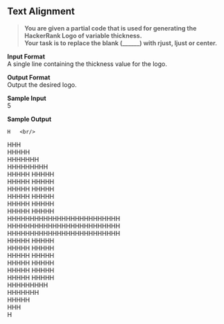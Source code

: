 ## Text Alignment

> **You are given a partial code that is used for generating the HackerRank Logo of variable thickness. <br/>
Your task is to replace the blank (______) with rjust, ljust or center.<br/>**

**Input Format**<br/>
A single line containing the thickness value for the logo.<br/>

**Output Format** <br/>
Output the desired logo.<br/>

**Sample Input**<br/>
5<br/>

**Sample Output**<br/>

    H   <br/> 
   HHH  <br/> 
  HHHHH  <br/>
 HHHHHHH <br/>
HHHHHHHHH<br/>
  HHHHH               HHHHH             <br/>
  HHHHH               HHHHH             <br/>
  HHHHH               HHHHH             <br/>
  HHHHH               HHHHH             <br/>
  HHHHH               HHHHH             <br/>
  HHHHH               HHHHH             <br/>
  HHHHHHHHHHHHHHHHHHHHHHHHH   <br/>
  HHHHHHHHHHHHHHHHHHHHHHHHH   <br/>
  HHHHHHHHHHHHHHHHHHHHHHHHH   <br/>
  HHHHH               HHHHH             <br/>
  HHHHH               HHHHH             <br/>
  HHHHH               HHHHH             <br/>
  HHHHH               HHHHH             <br/>
  HHHHH               HHHHH             <br/>
  HHHHH               HHHHH             <br/>
                    HHHHHHHHH <br/>
                     HHHHHHH  <br/>
                      HHHHH   <br/>
                       HHH    <br/>
                        H 